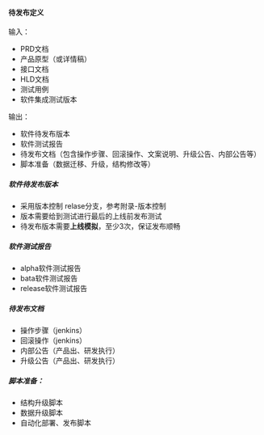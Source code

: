 #### 待发布定义

输入：
* PRD文档
* 产品原型（或详情稿）
* 接口文档
* HLD文档
* 测试用例
* 软件集成测试版本

输出：
* 软件待发布版本
* 软件测试报告
* 待发布文档（包含操作步骤、回滚操作、文案说明、升级公告、内部公告等）
* 脚本准备（数据迁移、升级，结构修改等）


##### 软件待发布版本
* 采用版本控制 relase分支，参考附录-版本控制
* 版本需要给到测试进行最后的上线前发布测试
* 待发布版本需要**上线模拟**，至少3次，保证发布顺畅

##### 软件测试报告
* alpha软件测试报告
* bata软件测试报告
* release软件测试报告

##### 待发布文档
* 操作步骤（jenkins）
* 回滚操作（jenkins）
* 内部公告（产品出、研发执行）
* 升级公告（产品出、研发执行）

##### 脚本准备：
* 结构升级脚本
* 数据升级脚本
* 自动化部署、发布脚本


